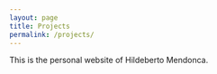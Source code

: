 ```yaml
---
layout: page
title: Projects
permalink: /projects/
---
```


This is the personal website of Hildeberto Mendonca.
